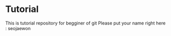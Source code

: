 # Tutorial
This is tutorial repository for begginer of git
Please put your name right here : seojaewon
